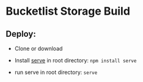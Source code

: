 # Bucketlist Storage Build

## Deploy:

* Clone or download
* Install [serve](https://www.npmjs.com/package/serve) in root directory:
  ```npm install serve```

* run serve in root directory:
  ```serve```
